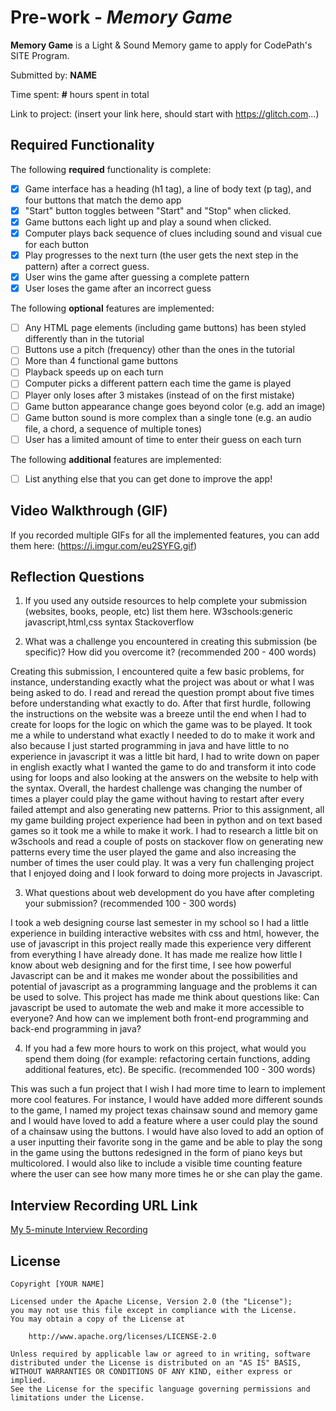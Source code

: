 # Pre-work - *Memory Game*

**Memory Game** is a Light & Sound Memory game to apply for CodePath's SITE Program. 

Submitted by: **NAME**

Time spent: **#** hours spent in total

Link to project: (insert your link here, should start with https://glitch.com...)

## Required Functionality

The following **required** functionality is complete:

* [x] Game interface has a heading (h1 tag), a line of body text (p tag), and four buttons that match the demo app
* [x] "Start" button toggles between "Start" and "Stop" when clicked. 
* [x] Game buttons each light up and play a sound when clicked. 
* [x] Computer plays back sequence of clues including sound and visual cue for each button
* [x] Play progresses to the next turn (the user gets the next step in the pattern) after a correct guess. 
* [x] User wins the game after guessing a complete pattern
* [x] User loses the game after an incorrect guess

The following **optional** features are implemented:

* [ ] Any HTML page elements (including game buttons) has been styled differently than in the tutorial
* [ ] Buttons use a pitch (frequency) other than the ones in the tutorial
* [ ] More than 4 functional game buttons
* [ ] Playback speeds up on each turn
* [ ] Computer picks a different pattern each time the game is played
* [ ] Player only loses after 3 mistakes (instead of on the first mistake)
* [ ] Game button appearance change goes beyond color (e.g. add an image)
* [ ] Game button sound is more complex than a single tone (e.g. an audio file, a chord, a sequence of multiple tones)
* [ ] User has a limited amount of time to enter their guess on each turn

The following **additional** features are implemented:

- [ ] List anything else that you can get done to improve the app!

## Video Walkthrough (GIF)

If you recorded multiple GIFs for all the implemented features, you can add them here:
(https://i.imgur.com/eu2SYFG.gif)

## Reflection Questions
1. If you used any outside resources to help complete your submission (websites, books, people, etc) list them here. 
W3schools:generic javascript,html,css syntax
Stackoverflow

2. What was a challenge you encountered in creating this submission (be specific)? How did you overcome it? (recommended 200 - 400 words) 


Creating this submission, I encountered quite a few basic problems, for instance, understanding exactly what the project was about or what I was being asked to do. I read and reread the question prompt about five times before understanding what exactly to do. After that first hurdle, following the instructions on the website was a breeze until the end when I had to create for loops for the logic on which the game was to be played. It took me a while to understand what exactly I needed to do to make it work and also because I just started programming in java and have little to no experience in javascript it was a little bit hard, I had to write down on paper in english exactly what I wanted the game to do and transform it into code using for loops and also looking at the answers on the website to help with the syntax. Overall, the hardest challenge was changing the number of times a player could play the game without having to restart after every failed attempt and also generating new patterns. Prior to this assignment, all my game building project experience had been in python and on text based games so it took me a while to make it work. I had to research a little bit on w3schools and read a couple of posts on stackover flow on generating new patterns every time the user played the game and also increasing the number of times the user could play. It was a very fun challenging project that I enjoyed doing and I look forward to doing more projects in Javascript.

3. What questions about web development do you have after completing your submission? (recommended 100 - 300 words) 

I took a web designing course last semester in my school so I had a little experience in building interactive websites with css and html, however, the use of javascript in this project really made this experience very different from everything I have already done. It has made me realize how little I know about web designing and  for the first time, I see how powerful Javascript can be and it makes me wonder about the possibilities and potential of javascript as a programming language and the problems it can be used to solve. This project has made me think about questions like: Can javascript be used to automate the web and make it more accessible to everyone?  And how can we implement both front-end programming and back-end programming in java?


4. If you had a few more hours to work on this project, what would you spend them doing (for example: refactoring certain functions, adding additional features, etc). Be specific. (recommended 100 - 300 words) 

This was such a fun project that I wish I had more time to learn to implement more cool features. For instance, I would have added more different sounds to the game, I named my project texas chainsaw sound and memory game and I would have loved to add a feature where a user could play the sound of a chainsaw using the buttons. I would have also loved to add an option of a user inputting their favorite song in the game and be able to play the song in the game using the buttons redesigned in the form of piano keys but multicolored. I would also like to include a visible time counting feature where the user can see how many more times he or she can play the game.



## Interview Recording URL Link

[My 5-minute Interview Recording](your-link-here)


## License

    Copyright [YOUR NAME]

    Licensed under the Apache License, Version 2.0 (the "License");
    you may not use this file except in compliance with the License.
    You may obtain a copy of the License at

        http://www.apache.org/licenses/LICENSE-2.0

    Unless required by applicable law or agreed to in writing, software
    distributed under the License is distributed on an "AS IS" BASIS,
    WITHOUT WARRANTIES OR CONDITIONS OF ANY KIND, either express or implied.
    See the License for the specific language governing permissions and
    limitations under the License.
